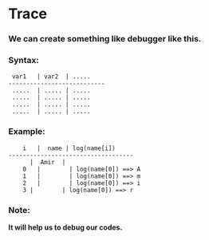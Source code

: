 # Trace

### We can create something like debugger like this.

### Syntax:

```
 var1	| var2	| .....
---------------------------
 .....	| .....	| .....
 .....	| .....	| .....
 .....	| .....	| .....
 .....	| .....	| .....
```

### Example:

```
    i	|  name	| log(name[i])
-----------------------------------
      |  Amir  |                     
    0	|        | log(name[0]) ==> A 
    1	|        | log(name[0]) ==> m
    2	|        | log(name[0]) ==> i
    3 |        | log(name[0]) ==> r
```

### Note: 
**It will help us to debug our codes.**
